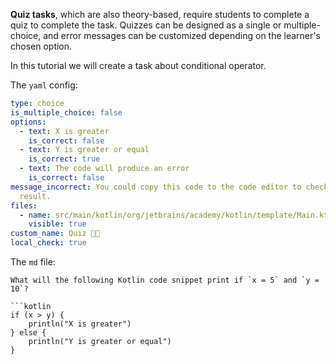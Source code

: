 **Quiz tasks**,  which are also theory-based, require students to complete a quiz to complete the task. 
Quizzes can be designed as a single or multiple-choice, and error messages can be customized depending on the learner's chosen option.

In this tutorial we will create a task about conditional operator.

The `yaml` config:

```yaml
type: choice
is_multiple_choice: false
options:
  - text: X is greater
    is_correct: false
  - text: Y is greater or equal
    is_correct: true
  - text: The code will produce an error
    is_correct: false
message_incorrect: You could copy this code to the code editor to check the actual
  result.
files:
  - name: src/main/kotlin/org/jetbrains/academy/kotlin/template/Main.kt
    visible: true
custom_name: Quiz 🧐🤓
local_check: true
```

The `md` file:

```text
What will the following Kotlin code snippet print if `x = 5` and `y = 10`? 

```kotlin
if (x > y) { 
    println("X is greater")
} else {
    println("Y is greater or equal")
}
```
